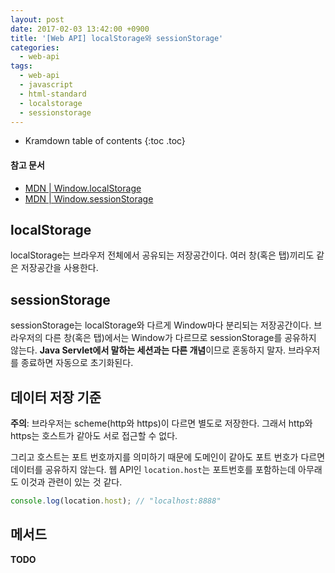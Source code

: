 ```yaml
---
layout: post
date: 2017-02-03 13:42:00 +0900
title: '[Web API] localStorage와 sessionStorage'
categories:
  - web-api
tags:
  - web-api
  - javascript
  - html-standard
  - localstorage
  - sessionstorage
---
```


* Kramdown table of contents
{:toc .toc}

#### 참고 문서

- [MDN \| Window.localStorage](https://developer.mozilla.org/en-US/docs/Web/API/Window/localStorage)
- [MDN \| Window.sessionStorage](https://developer.mozilla.org/en-US/docs/Web/API/Window/sessionStorage)


## localStorage

localStorage는 브라우저 전체에서 공유되는 저장공간이다. 여러 창(혹은 탭)끼리도 같은 저장공간을 사용한다.


## sessionStorage

sessionStorage는 localStorage와 다르게 Window마다 분리되는 저장공간이다. 브라우저의 다른 창(혹은 탭)에서는 Window가 다르므로 sessionStorage를 공유하지 않는다. **Java Servlet에서 말하는 세션과는 다른 개념**이므로 혼동하지 말자. 브라우저를 종료하면 자동으로 초기화된다.


## 데이터 저장 기준

**주의**: 브라우저는 scheme(http와 https)이 다르면 별도로 저장한다. 그래서 http와 https는 호스트가 같아도 서로 접근할 수 없다.

그리고 호스트는 포트 번호까지를 의미하기 때문에 도메인이 같아도 포트 번호가 다르면 데이터를 공유하지 않는다. 웹 API인 `location.host`는 포트번호를 포함하는데 아무래도 이것과 관련이 있는 것 같다.

```js
console.log(location.host); // "localhost:8888"
```


## 메서드

**TODO**
